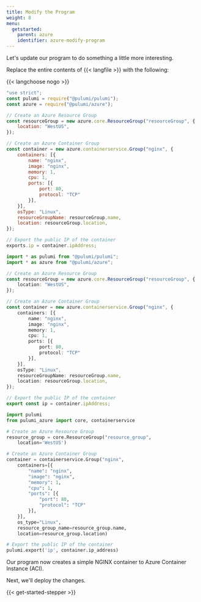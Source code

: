 ```yaml
---
title: Modify the Program
weight: 8
menu:
  getstarted:
    parent: azure
    identifier: azure-modify-program
---
```


Let's update our program to do something a little more interesting.

Replace the entire contents of {{< langfile >}} with the following:

{{< langchoose nogo >}}

```javascript
"use strict";
const pulumi = require("@pulumi/pulumi");
const azure = require("@pulumi/azure");

// Create an Azure Resource Group
const resourceGroup = new azure.core.ResourceGroup("resourceGroup", {
    location: "WestUS",
});

// Create an Azure Container Group
const container = new azure.containerservice.Group("nginx", {
    containers: [{
        name: "nginx",
        image: "nginx",
        memory: 1,
        cpu: 1,
        ports: [{
            port: 80,
            protocol: "TCP"
        }],
    }],
    osType: "Linux",
    resourceGroupName: resourceGroup.name,
    location: resourceGroup.location,
});

// Export the public IP of the container
exports.ip = container.ipAddress;
```

```typescript
import * as pulumi from "@pulumi/pulumi";
import * as azure from "@pulumi/azure";

// Create an Azure Resource Group
const resourceGroup = new azure.core.ResourceGroup("resourceGroup", {
    location: "WestUS",
});

// Create an Azure Container Group
const container = new azure.containerservice.Group("nginx", {
    containers: [{
        name: "nginx",
        image: "nginx",
        memory: 1,
        cpu: 1,
        ports: [{
            port: 80,
            protocol: "TCP"
        }],
    }],
    osType: "Linux",
    resourceGroupName: resourceGroup.name,
    location: resourceGroup.location,
});

// Export the public IP of the container
export const ip = container.ipAddress;
```

```python
import pulumi
from pulumi_azure import core, containerservice

# Create an Azure Resource Group
resource_group = core.ResourceGroup("resource_group",
    location='WestUS')

# Create an Azure Container Group
container = containerservice.Group("nginx",
    containers=[{
        "name": "nginx",
        "image": "nginx",
        "memory": 1,
        "cpu": 1,
        "ports": [{
            "port": 80,
            "protocol": "TCP"
        }],
    }],
    os_type="Linux",
    resource_group_name=resource_group.name,
    location=resource_group.location)

# Export the public IP of the container
pulumi.export('ip', container.ip_address)
```

Our program now creates a simple NGINX container to Azure Container Instance (ACI).

Next, we'll deploy the changes.

{{< get-started-stepper >}}
